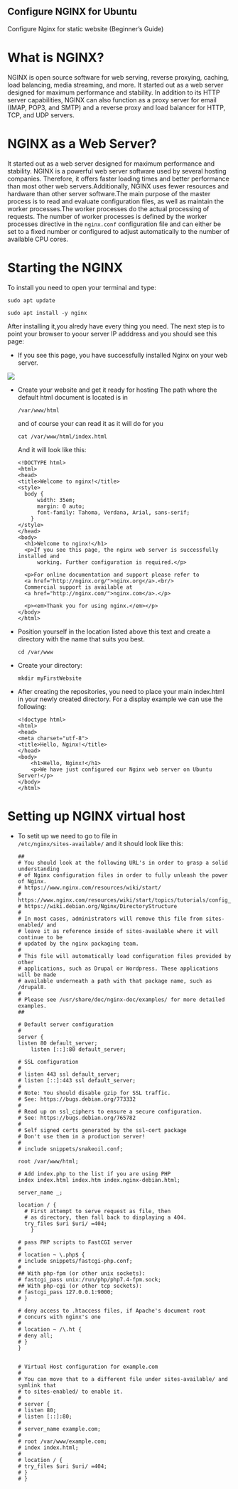 ## Configure NGINX for Ubuntu

Configure Nginx for static website (Beginner’s Guide)

# What is NGINX?
  
  NGINX is open source software for web serving, reverse proxying, caching, load balancing, media streaming, and more. It started out as a web server designed for maximum performance and stability. In addition to its HTTP server capabilities, NGINX can also function as a proxy server for email (IMAP, POP3, and SMTP) and a reverse proxy and load balancer for HTTP, TCP, and UDP servers.

# NGINX as a Web Server?

  It started out as a web server designed for maximum performance and stability. NGINX is a powerful web server software used by several hosting companies. Therefore, it offers faster loading times and better performance than most other web servers.Additionally, NGINX uses fewer resources and hardware than other server software.The main purpose of the master process is to read and evaluate configuration files, as well as maintain the worker processes.The worker processes do the actual processing of requests. The number of worker processes is defined by the worker processes directive in the <code>nginx.conf</code> configuration file and can either be set to a fixed number or configured to adjust automatically to the number of available CPU cores.

# Starting the NGINX
  
  To install you need to open your terminal and type:
  
  <code>sudo apt update</code>

  <code>sudo apt install -y nginx</code>

  After installing it,you alredy have every thing you need. The next step is to point your browser to yoour server IP adddress and you should see this page:

  * If you see this page, you have successfully installed Nginx on your web server.

  <picutre>
    <img src="https://ubuntucommunity.s3.dualstack.us-east-2.amazonaws.com/original/2X/7/7504d83a9fe8c09d861b2f7c49e144ac773f0c0d.png">
  </picutre>

* Create your website and get it ready for hosting
  The path where the default html document is located is in

  <code>/var/www/html</code>

  and of course your can read it as it will do for you

  <code>cat /var/www/html/index.html</code>

  And it will look like this:

      <!DOCTYPE html>
      <html>
      <head>
      <title>Welcome to nginx!</title>
      <style>
        body {
            width: 35em;
            margin: 0 auto;
            font-family: Tahoma, Verdana, Arial, sans-serif;
          }
      </style>
      </head>
      <body>
        <h1>Welcome to nginx!</h1>
        <p>If you see this page, the nginx web server is successfully installed and
            working. Further configuration is required.</p>

        <p>For online documentation and support please refer to
        <a href="http://nginx.org/">nginx.org</a>.<br/>
        Commercial support is available at
        <a href="http://nginx.com/">nginx.com</a>.</p>

        <p><em>Thank you for using nginx.</em></p>
      </body>
      </html>

  
* Position yourself in the location listed above this text and create a directory with the name that suits you best.

  <code>cd /var/www </code>

* Create your directory:

  <code>mkdir myFirstWebsite</code>
* After creating the repositories, you need to place your main index.html in your newly created directory. For a display example we can use the following:

      <!doctype html>
      <html>
      <head>
      <meta charset="utf-8">
      <title>Hello, Nginx!</title>
      </head>
      <body>
          <h1>Hello, Nginx!</h1>
          <p>We have just configured our Nginx web server on Ubuntu Server!</p>
      </body>
      </html>
  
# Setting up NGINX virtual host

* To setit up we need to go to file in <code> /etc/nginx/sites-available/</code> and it should look like this:

      ##
      # You should look at the following URL's in order to grasp a solid understanding
      # of Nginx configuration files in order to fully unleash the power of Nginx.
      # https://www.nginx.com/resources/wiki/start/
      # https://www.nginx.com/resources/wiki/start/topics/tutorials/config_pitfalls/
      # https://wiki.debian.org/Nginx/DirectoryStructure
      #
      # In most cases, administrators will remove this file from sites-enabled/ and
      # leave it as reference inside of sites-available where it will continue to be
      # updated by the nginx packaging team.
      #
      # This file will automatically load configuration files provided by other
      # applications, such as Drupal or Wordpress. These applications will be made
      # available underneath a path with that package name, such as /drupal8.
      #
      # Please see /usr/share/doc/nginx-doc/examples/ for more detailed examples.
      ##

      # Default server configuration
      #
      server {
	  listen 80 default_server;
       	  listen [::]:80 default_server;

      # SSL configuration
      #
      # listen 443 ssl default_server;
      # listen [::]:443 ssl default_server;
      #
      # Note: You should disable gzip for SSL traffic.
      # See: https://bugs.debian.org/773332
      #
      # Read up on ssl_ciphers to ensure a secure configuration.
      # See: https://bugs.debian.org/765782
      #
      # Self signed certs generated by the ssl-cert package
      # Don't use them in a production server!
      #
      # include snippets/snakeoil.conf;

      root /var/www/html;

      # Add index.php to the list if you are using PHP
      index index.html index.htm index.nginx-debian.html;

      server_name _;

      location / {
		# First attempt to serve request as file, then
		# as directory, then fall back to displaying a 404.
		try_files $uri $uri/ =404;
	      }

      # pass PHP scripts to FastCGI server
      #
      # location ~ \.php$ {
      #	include snippets/fastcgi-php.conf;
      #
      ## With php-fpm (or other unix sockets):
      #	fastcgi_pass unix:/run/php/php7.4-fpm.sock;
      ## With php-cgi (or other tcp sockets):
      #	fastcgi_pass 127.0.0.1:9000;
      # }

      # deny access to .htaccess files, if Apache's document root
      # concurs with nginx's one
      #
      # location ~ /\.ht {
      #	deny all;
      # }
      }


      # Virtual Host configuration for example.com
      #
      # You can move that to a different file under sites-available/ and symlink that
      # to sites-enabled/ to enable it.
      #
      # server {
      # listen 80;
      # listen [::]:80;
      #
      # server_name example.com;
      #
      # root /var/www/example.com;
      # index index.html;
      #
      # location / {
      # try_files $uri $uri/ =404;
      # }
      # }
